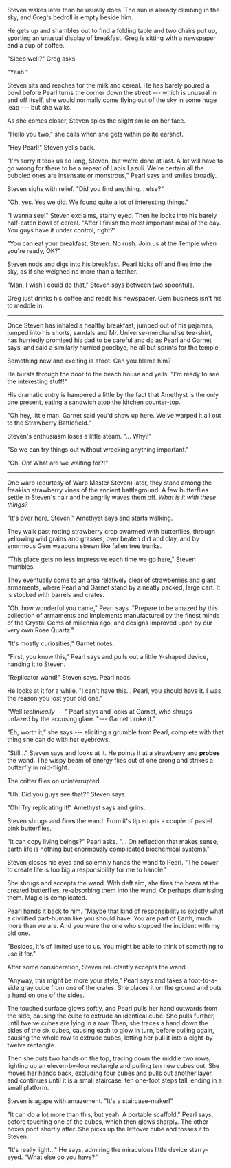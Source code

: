 Steven wakes later than he usually does. The sun is already climbing in the sky, and
Greg's bedroll is empty beside him.

He gets up and shambles out to find a folding table and two chairs put up, sporting
an unusual display of breakfast. Greg is sitting with a newspaper and a cup of coffee.

"Sleep well?" Greg asks.

"Yeah."

Steven sits and reaches for the milk and cereal. He has barely poured a bowl before
Pearl turns the corner down the street --- which is unusual in and off itself, she
would normally come flying out of the sky in some huge leap --- but she walks.

As she comes closer, Steven spies the slight smile on her face.

"Hello you two," she calls when she gets within polite earshot.

"Hey Pearl!" Steven yells back.

"I'm sorry it took us so long, Steven, but we're done at last. A lot will have
to go wrong for there to be a repeat of Lapis Lazuli. We're certain all the bubbled
ones are insensate or monstrous," Pearl says and smiles broadly.

Steven sighs with relief. "Did you find anything... else?"

"Oh, yes. Yes we did. We found quite a lot of interesting things."

"I wanna see!" Steven exclaims, starry eyed. Then he looks into his barely
half-eaten bowl of cereal. "After I finish the most important meal of the day.
You guys have it under control, right?"

"You can eat your breakfast, Steven. No rush. Join us at the Temple when you're 
ready, OK?"

Steven nods and digs into his breakfast. Pearl kicks off and flies into the sky,
as if she weighed no more than a feather.

"Man, I wish I could do that," Steven says between two spoonfuls.

Greg just drinks his coffee and reads his newspaper. Gem business isn't his to
meddle in.

----

Once Steven has inhaled a healthy breakfast, jumped out of his pajamas,
jumped into his shorts, sandals and Mr. Universe-merchandise
tee-shirt, has hurriedly promised his dad to be careful and do as Pearl and Garnet says, and
said a similarly hurried goodbye, he all but sprints for the temple.

Something new and exciting is afoot. Can you blame him?

He bursts through the door to the beach house and yells: "I'm ready to see the interesting stuff!"

His dramatic entry is hampered a little by the fact that Amethyst is the only one
present, eating a sandwich atop the kitchen counter-top.

"Oh hey, little man. Garnet said you'd show up here. We've warped it all out to the Strawberry
Battlefield."

Steven's enthusiasm loses a little steam. "... Why?"

"So we can try things out without wrecking anything important."

"Oh. *Oh!* What are we waiting for?!"

----

One warp (courtesy of Warp Master Steven) later, they stand among the freakish
strawberry vines of the ancient battleground. A few butterflies settle in Steven's
hair and he angrily waves them off. *What is it with these things?*

"It's over here, Steven," Amethyst says and starts walking.

They walk past rotting strawberry crop swarmed with butterflies, through yellowing
wild grains and grasses, over beaten dirt and clay, and by enormous Gem weapons strewn
like fallen tree trunks.

"This place gets no less impressive each time we go here," Steven mumbles.

They eventually come to an area relatively clear of strawberries and giant
armaments, where Pearl and Garnet stand by a neatly packed, large cart. It 
is stocked with barrels and crates.

"Oh, how wonderful you came," Pearl says. "Prepare to be amazed by this
collection of armaments and implements manufactured by the finest minds of
the Crystal Gems of millennia ago, and designs improved upon by our very own
Rose Quartz."

"It's mostly curiosities," Garnet notes.

"First, you know this," Pearl says and pulls out a little Y-shaped device,
handing it to Steven.

"Replicator wand!" Steven says. Pearl nods.

He looks at it for a while. "I can't have this...
Pearl, you should have it. I was the reason you lost your old one."

"Well *technically* ---" Pearl says and looks at Garnet, who shrugs ---
unfazed by the accusing glare. "--- Garnet broke it."

"Eh, worth it," she says --- eliciting a grumble from Pearl, complete
with that thing she can do with her eyebrows.

"Still..." Steven says and looks at it. He points it at a strawberry and
**probes** the wand. The wispy beam of energy flies out of one prong and
strikes a butterfly in mid-flight.

The critter flies on uninterrupted.

"Uh. Did you guys see that?" Steven says.

"Oh! Try replicating it!" Amethyst says and grins.

Steven shrugs and **fires** the wand. From it's tip erupts a couple of
pastel pink butterflies.

"It can copy living beings?" Pearl asks. "... On reflection that makes
sense, earth life is nothing but enormously complicated biochemical systems."

Steven closes his eyes and solemnly hands the wand to Pearl. "The power to create
life is too big a responsibility for me to handle."

She shrugs and accepts the wand. With deft aim, she fires the beam at the
created butterflies, re-absorbing them into the wand. Or perhaps dismissing them.
Magic is complicated.

Pearl hands it back to him. "Maybe that kind of responsibility is exactly what
a civilified part-human like you should have. You are part of Earth, much more
than we are. And you were the one who stopped the incident with my old one.

"Besides, it's of limited use to us. You might be able to think of something to
use it for."

After some consideration, Steven reluctantly accepts the wand.

"Anyway, this might be more your style," Pearl says and takes a
foot-to-a-side gray cube from one of the crates. She places it on the ground
and puts a hand on one of the sides.

The touched surface glows softly, and Pearl pulls her hand outwards from the side, causing the
cube to extrude an identical cube. She pulls further, until twelve cubes are lying in a
row. Then, she traces a hand down the sides of the six cubes, causing each to glow in
turn, before pulling again, causing the whole row to extrude cubes, letting her pull
it into a eight-by-twelve rectangle.

Then she puts two hands on the top, tracing down the middle two rows, lighting up an
eleven-by-four rectangle and pulling ten new cubes out. She moves her hands back,
excluding four cubes and pulls out another layer, and continues until it is a small
staircase, ten one-foot steps tall, ending in a small platform.

Steven is agape with amazement. "It's a staircase-maker!"

"It can do a lot more than this, but yeah. A portable scaffold," Pearl says, before
touching one of the cubes, which then glows sharply. The other boxes poof shortly after.
She picks up the leftover cube and tosses it to Steven.

"It's really light..." He says, admiring the miraculous little device starry-eyed.
"What else do you have?"

